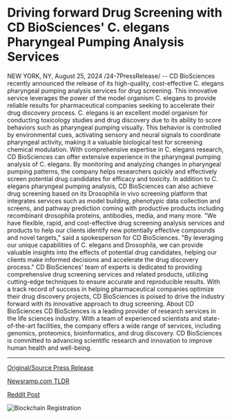 # Driving forward Drug Screening with CD BioSciences' C. elegans Pharyngeal Pumping Analysis Services

NEW YORK, NY, August 25, 2024 /24-7PressRelease/ -- CD BioSciences recently announced the release of its high-quality, cost-effective C. elegans pharyngeal pumping analysis services for drug screening. This innovative service leverages the power of the model organism C. elegans to provide reliable results for pharmaceutical companies seeking to accelerate their drug discovery process.  C. elegans is an excellent model organism for conducting toxicology studies and drug discovery due to its ability to score behaviors such as pharyngeal pumping visually. This behavior is controlled by environmental cues, activating sensory and neural signals to coordinate pharyngeal activity, making it a valuable biological test for screening chemical modulation.  With comprehensive expertise in C. elegans research, CD BioSciences can offer extensive experience in the pharyngeal pumping analysis of C. elegans. By monitoring and analyzing changes in pharyngeal pumping patterns, the company helps researchers quickly and effectively screen potential drug candidates for efficacy and toxicity. In addition to C. elegans pharyngeal pumping analysis, CD BioSciences can also achieve drug screening based on its Drosophila in vivo screening platform that integrates services such as model building, phenotypic data collection and screens, and pathway prediction coming with productive products including recombinant drosophila proteins, antibodies, media, and many more.  "We have flexible, rapid, and cost-effective drug screening analysis services and products to help our clients identify new potentially effective compounds and novel targets," said a spokesperson for CD BioSciences. "By leveraging our unique capabilities of C. elegans and Drosophila, we can provide valuable insights into the effects of potential drug candidates, helping our clients make informed decisions and accelerate the drug discovery process."  CD BioSciences' team of experts is dedicated to providing comprehensive drug screening services and related products, utilizing cutting-edge techniques to ensure accurate and reproducible results. With a track record of success in helping pharmaceutical companies optimize their drug discovery projects, CD BioSciences is poised to drive the industry forward with its innovative approach to drug screening.  About CD BioSciences CD BioSciences is a leading provider of research services in the life sciences industry. With a team of experienced scientists and state-of-the-art facilities, the company offers a wide range of services, including genomics, proteomics, bioinformatics, and drug discovery. CD BioSciences is committed to advancing scientific research and innovation to improve human health and well-being. 

---

[Original/Source Press Release](https://www.24-7pressrelease.com/press-release/513750/driving-forward-drug-screening-with-cd-biosciences-c-elegans-pharyngeal-pumping-analysis-services)
                    

[Newsramp.com TLDR](None) 



[Reddit Post](https://www.reddit.com/r/newsramp/comments/1f1rjc0/cd_biosciences_launches_innovative_c_elegans/) 



![Blockchain Registration](https://cdn.newsramp.app/24-7PressRelease/qrcode/248/26/lend3xPv.webp)
